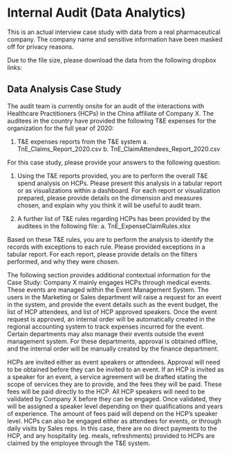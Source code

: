 # Internal Audit (Data Analytics)
This is an actual interview case study with data from a real pharmaceutical company. The company name and sensitive information have been masked off for privacy reasons.

Due to the file size, please download the data from the following dropbox links:





## Data Analysis Case Study

The audit team is currently onsite for an audit of the interactions with Healthcare Practitioners (HCPs) in the China affiliate of Company X. The auditees in the country have provided the following T&E expenses for the organization for the full year of 2020:
1.	T&E expenses reports from the T&E system
a.	TnE_Claims_Report_2020.csv
b.	TnE_ClaimAttendees_Report_2020.csv

For this case study, please provide your answers to the following question:
1.	Using the T&E reports provided, you are to perform the overall T&E spend analysis on HCPs. Please present this analysis in a tabular report or as visualizations within a dashboard. For each report or visualization prepared, please provide details on the dimension and measures chosen, and explain why you think it will be useful to audit team.

2.	A further list of T&E rules regarding HCPs has been provided by the auditees in the following file:
a.	TnE_ExpenseClaimRules.xlsx

Based on these T&E rules, you are to perform the analysis to identify the records with exceptions to each rule. Please provided exceptions in a tabular report. For each report, please provide details on the filters performed, and why they were chosen.

The following section provides additional contextual information for the Case Study:
Company X mainly engages HCPs through medical events. These events are managed within the Event Management System. The users in the Marketing or Sales department will raise a request for an event in the system, and provide the event details such as the event budget, the list of HCP attendees, and list of HCP approved speakers. Once the event request is approved, an internal order will be automatically created in the regional accounting system to track expenses incurred for the event. Certain departments may also manage their events outside the event management system. For these departments, approval is obtained offline, and the internal order will be manually created by the finance department.

HCPs are invited either as event speakers or attendees. Approval will need to be obtained before they can be invited to an event. If an HCP is invited as a speaker for an event, a service agreement will be drafted stating the scope of services they are to provide, and the fees they will be paid. These fees will be paid directly to the HCP. All HCP speakers will need to be validated by Company X before they can be engaged. Once validated, they will be assigned a speaker level depending on their qualifications and years of experience. The amount of fees paid will depend on the HCP’s speaker level. HCPs can also be engaged either as attendees for events, or through daily visits by Sales reps. In this case, there are no direct payments to the HCP, and any hospitality (eg. meals, refreshments) provided to HCPs are claimed by the employee through the T&E system.
